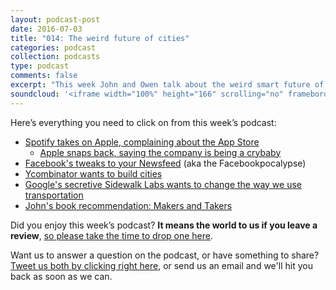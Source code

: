 ```yaml
---
layout: podcast-post
date: 2016-07-03
title: "014: The weird future of cities"
categories: podcast
collection: podcasts
type: podcast
comments: false
excerpt: "This week John and Owen talk about the weird smart future of cities and how data will influence them, the Facebookpocalypse, Spotify taking on Apple, Google's secretive Sidewalk Labs projects and a ton more."
soundcloud: '<iframe width="100%" height="166" scrolling="no" frameborder="no" src="https://w.soundcloud.com/player/?url=https%3A//api.soundcloud.com/tracks/278659937&amp;color=ff5500&amp;auto_play=false&amp;hide_related=false&amp;show_comments=true&amp;show_user=true&amp;show_reposts=false"></iframe>'
---
```

Here’s everything you need to click on from this week’s podcast:
<ul>
 	<li><a href="http://www.recode.net/2016/6/30/12067578/spotify-apple-app-store-rejection">Spotify takes on Apple, complaining about the App Store</a>
<ul>
 	<li><a href="https://www.buzzfeed.com/johnpaczkowski/apple-fires-back-at-spotify-for-asking-for-preferential-trea">Apple snaps back, saying the company is being a crybaby</a></li>
</ul>
</li>
 	<li><a href="http://www.newyorker.com/business/currency/facebooks-news-feed-often-changed-never-great">Facebook's tweaks to your Newsfeed</a> (aka the Facebookpocalypse)</li>
 	<li><a href="https://blog.ycombinator.com/new-cities">Ycombinator wants to build cities</a></li>
 	<li><a href="http://www.theguardian.com/technology/2016/jun/27/google-flow-sidewalk-labs-columbus-ohio-parking-transit">Google's secretive Sidewalk Labs wants to change the way we use transportation</a></li>
 	<li><a href="https://www.amazon.com/Makers-Takers-Finance-American-Business/dp/0553447238">John's book recommendation: Makers and Takers</a></li>
</ul>
Did you enjoy this week’s podcast? <strong>It means the world to us if you leave a review</strong>, <a href="https://itunes.apple.com/nz/podcast/charged-tech-podcast/id1090693983">so please take the time to drop one here</a>.

Want us to answer a question on the podcast, or have something to share? <a href="https://twitter.com/home?status=%40jedgar%20%40ow%20I%20have%20something%20to%20say%20about%20%40chargedpodcast!">Tweet us both by clicking right here</a>, or send us an email and we'll hit you back as soon as we can.